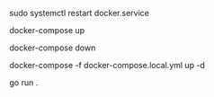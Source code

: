 <!-- Start docker service -->

sudo systemctl restart docker.service

<!-- Run prod -->

docker-compose up

<!-- Stop containers -->

docker-compose down

<!-- Run dev -->

docker-compose -f docker-compose.local.yml up -d

<!-- Then run local backend -->

go run .